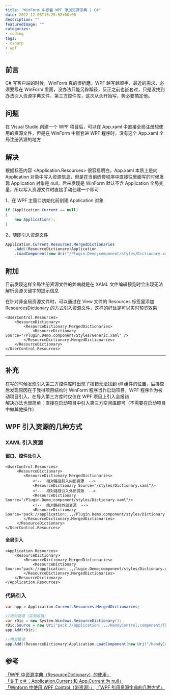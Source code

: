 ```yaml
---
title: "WinForm 中嵌套 WPF 添加资源字典 | C#"
date: 2022-12-06T13:25:52+08:00
description: ""
featuredImage: ""
categories:
- coding
tags:
- csharp
- wpf
---
```


## 前言

C# 写客户端的时候，WinForm 真的很折磨，WPF 越写越顺手，最近的需求，必须要写在 WinForm 里面，没办法只能另辟蹊径，反正之前也嵌套过，只是没找到办法引入资源字典文件、第三方控件库，这次从头开始写，势必要搞定他。

## 问题

在 Visual Studio 创建一个 WPF 项目后，可以在 App.xaml 中直接全局注册想使用的资源文件，但是在 WinForm 中嵌套进 WPF 程序时，没有这个 App.xaml 全局注册资源的地方

## 解决

根据标签内容 <Application.Resources> 很容易明白，App.xaml 本质上是向 Application 对象中写入资源信息，但是在当前嵌套程序中直接往里面写的时候发现 Application 对象是 null，后来发现是 WinForm 默认不含 Application 全局变量，所以写入资源文件时直接手动创建一个即可

1、在 WPF 主窗口初始化前创建 Application 对象

```C#
if (Application.Current == null)
{
    new Application();
}
```

2、随即引入资源文件

```C#
Application.Current.Resources.MergedDictionaries
    .Add((ResourceDictionary)Application
    .LoadComponent(new Uri("/Plugin.Demo;component/styles/Dictionary.xaml", UriKind.Relative)));
```

## 附加

目前发现这样全局注册资源文件的弊病就是在 XAML 文件编辑预览时会出现无法解析资源关键字的提示信息

在针对非全局资源文件时，可以通过在 View 文件的 Resources 标签里添加 ResourcesDictionary 的方式引入资源文件，这样的好处是可以实时预览效果

```XAML
<UserControl.Resources>
    <ResourceDictionary>
        <ResourceDictionary.MergedDictionaries>
            <ResourceDictionary Source="/Plugin.Demo;component/Styles/Generic.xaml" />
        </ResourceDictionary.MergedDictionaries>
    </ResourceDictionary>
</UserControl.Resources>
```

---

## 补充

在写的时候发现引入第三方控件库时出现了报错无法找到 dll 组件的位置，后排查后发现原因在于我得项目结构时 WinForm 程序当作启动项目，WPF 程序作为被动项目引入，在导入第三方库时仅仅在 WPF 项目上引入会报错  
解决办法也很简单：直接在启动项目中引入第三方空间库即可（不需要在启动项目中做其他操作）

## WPF 引入资源的几种方式

### XAML 引入资源

#### 窗口、控件处引入

```XAML
<UserControl.Resources>
     <ResourceDictionary>
        <ResourceDictionary.MergedDictionaries>
            <!--  相对路径引入内部资源  -->
            <ResourceDictionary Source="/styles/Dictionary.xaml"/>
            <!--  相对路径引入外部资源  -->
            <ResourceDictionary Source="/Plugin.Demo;component/styles/Dictionary.xaml"/>
            <!--  绝对路径外部资源  -->
            <ResourceDictionary Source="pack://application:,,,/Plugin.Demo;component/styles/Dictionary.xaml"/>
        </ResourceDictionary.MergedDictionaries>
     </ResourceDictionary>
</UserControl.Resources>
```

#### 全局引入

```XAML
<Application.Resources>
    <ResourceDictionary>
        <ResourceDictionary.MergedDictionaries>
            <ResourceDictionary Source="pack://application:,,,/lugin.Demo;component/styles/Dictionary.xaml"/>
        </ResourceDictionary.MergedDictionaries>
    </ResourceDictionary>
</Application.Resources>
```

### 代码引入

```C#
var app = Application.Current.Resources.MergedDictionaries;

//绝对路径（实测报错）
var rDic = new System.Windows.ResourceDictionary();
rDic.Source = new Uri("pack://application:,,,/HandyControl;component/Themes/Theme.xaml", UriKind.Absolute);
app.Add(rDic);

//相对路径
app.Add((ResourceDictionary)Application.LoadComponent(new Uri("/HandyControl;component/Themes/SkinDefault.xaml", UriKind.Relative)));
```

## 参考

[「WPF 中资源字典（ResourceDictionary）的使用」](https://blog.csdn.net/SQWH_SSGS/article/details/109717719)  
[「关于 c＃：Application.Current 和 App.Current 为 null」](https://www.codenong.com/39644256/)  
[「Winform 中使用 WPF Control（带资源）」](https://www.cnblogs.com/zhaofeng-shu33/p/11204105.html)
[「WPF 引用资源字典的几种方式」](https://blog.csdn.net/vonlycn/article/details/115920929)